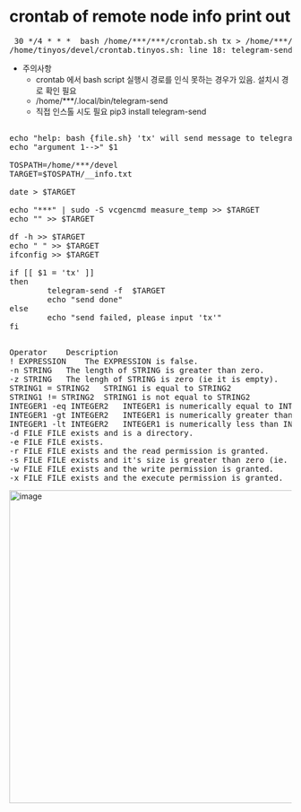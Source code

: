 # crontab of remote node info print out

<pre> 30 */4 * * *	bash /home/***/***/crontab.sh tx > /home/***/***/err_crontab.err 2>&1 
/home/tinyos/devel/crontab.tinyos.sh: line 18: telegram-send: command not found 
</pre>


- 주의사항
  - crontab 에서 bash script 실행시 경로를 인식 못하는 경우가 있음. 설치시 경로 확인 필요
  - /home/***/.local/bin/telegram-send
  - 직접 인스톨 시도 필요 pip3 install telegram-send

<pre>

echo "help: bash {file.sh} 'tx' will send message to telegram"
echo "argument 1-->" $1

TOSPATH=/home/***/devel
TARGET=$TOSPATH/__info.txt

date > $TARGET  
  
echo "***" | sudo -S vcgencmd measure_temp >> $TARGET  
echo "" >> $TARGET 
  
df -h >> $TARGET
echo " " >> $TARGET
ifconfig >> $TARGET 

if [[ $1 = 'tx' ]]
then
        telegram-send -f  $TARGET 
        echo "send done"
else
        echo "send failed, please input 'tx'"
fi
  
</pre>                                                    

<pre>
Operator	Description
! EXPRESSION	The EXPRESSION is false.
-n STRING	The length of STRING is greater than zero.
-z STRING	The lengh of STRING is zero (ie it is empty).
STRING1 = STRING2	STRING1 is equal to STRING2
STRING1 != STRING2	STRING1 is not equal to STRING2
INTEGER1 -eq INTEGER2	INTEGER1 is numerically equal to INTEGER2
INTEGER1 -gt INTEGER2	INTEGER1 is numerically greater than INTEGER2
INTEGER1 -lt INTEGER2	INTEGER1 is numerically less than INTEGER2
-d FILE	FILE exists and is a directory.
-e FILE	FILE exists.
-r FILE	FILE exists and the read permission is granted.
-s FILE	FILE exists and it's size is greater than zero (ie. it is not empty).
-w FILE	FILE exists and the write permission is granted.
-x FILE	FILE exists and the execute permission is granted.
</pre>

<img width="558" alt="image" src="https://github.com/jeonghoonkang/BerePi/assets/4180063/6bcab91f-3e4e-470d-85c5-286639d7327e">

